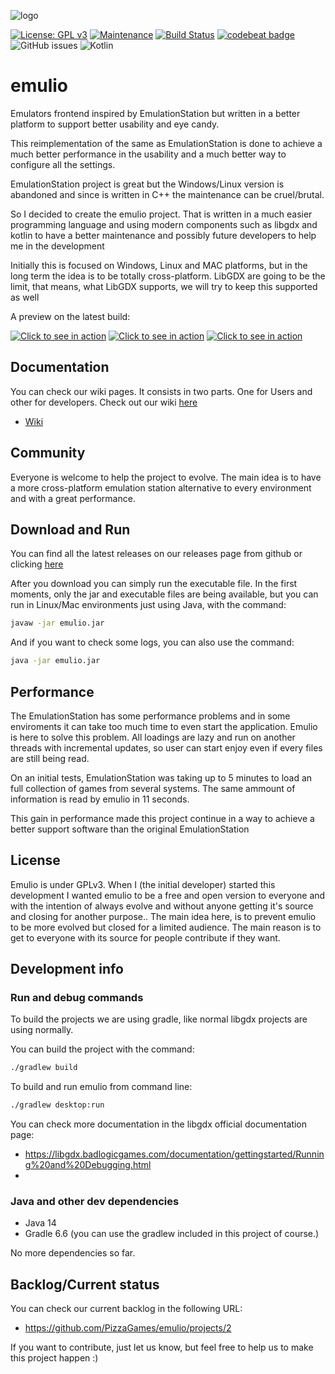 
![logo](https://i.imgur.com/wiJroeX.png)

[![License: GPL v3](https://img.shields.io/badge/License-GPL%20v3-blue.svg)](https://www.gnu.org/licenses/gpl-3.0)
[![Maintenance](https://img.shields.io/badge/Maintained%3F-yes-green.svg)](https://GitHub.com/Naereen/StrapDown.js/graphs/commit-activity)
[![Build Status](https://travis-ci.org/PizzaGames/emulio.svg?branch=master)](https://travis-ci.org/PizzaGames/emulio)
[![codebeat badge](https://codebeat.co/badges/7130fcf8-b3b3-4325-8479-188336e1d4d0)](https://codebeat.co/projects/github-com-pizzagames-emulio-master)
![GitHub issues](https://img.shields.io/github/issues/PizzaGames/emulio)
![Kotlin](https://img.shields.io/badge/language-kotlin-orange)


# emulio
Emulators frontend inspired by EmulationStation but written in a better platform to support better usability and eye candy.

This reimplementation of the same as EmulationStation is done to achieve a much better performance in the usability and a much better way to configure all the settings.

EmulationStation project is great but the Windows/Linux version is abandoned and since is written in C++ the maintenance can be cruel/brutal. 

So I decided to create the emulio project. That is written in a much easier programming language and using modern components such as libgdx and kotlin to have a better maintenance and possibly future developers to help me in the development

Initially this is focused on Windows, Linux and MAC platforms, but in the long term the idea is to be totally cross-platform. LibGDX are going to be the limit, that means, what LibGDX supports, we will try to keep this supported as well

A preview on the latest build:

[![Click to see in action](http://img.youtube.com/vi/Pxyf4JIO8aU/0.jpg)](https://www.youtube.com/watch?v=Pxyf4JIO8aU "Emulio latest snapshot")
[![Click to see in action](http://img.youtube.com/vi/jpUtXDbrYS8/0.jpg)](https://www.youtube.com/watch?v=jpUtXDbrYS8 "Emulio latest snapshot 2")
[![Click to see in action](http://img.youtube.com/vi/EqYgBcdB3Gg/0.jpg)](https://www.youtube.com/watch?v=EqYgBcdB3Gg "Emulio latest snapshot 3")


## Documentation
You can check our wiki pages. It consists in two parts. One for Users and other for developers. Check out our wiki [here](https://github.com/PizzaGames/emulio/wiki)
- [Wiki](https://github.com/PizzaGames/emulio/wiki)

## Community
Everyone is welcome to help the project to evolve. The main idea is to have a more cross-platform emulation station alternative to every environment and with a great performance.

## Download and Run

You can find all the latest releases on our releases page from github or clicking [here](https://github.com/PizzaGames/emulio/releases)

After you download you can simply run the executable file. In the first moments, only the jar and executable files are being available, but you can run in Linux/Mac environments just using Java, with the command:

```bash
javaw -jar emulio.jar
```

And if you want to check some logs, you can also use the command:

```bash
java -jar emulio.jar
```



## Performance
The EmulationStation has some performance problems and in some enviroments it can take too much time to even start the application. Emulio is here to solve this problem. All loadings are lazy and run on another threads with incremental updates, so user can start enjoy even if every files are still being read.

On an initial tests, EmulationStation was taking up to 5 minutes to load an full collection of games from several systems. The same ammount of information is read by emulio in 11 seconds.

This gain in performance made this project continue in a way to achieve a better support software than the original EmulationStation

## License 
Emulio is under GPLv3. When I (the initial developer) started this development I wanted emulio to be a free and open version to everyone and with the intention of always evolve and without anyone getting it's source and closing for another purpose.. The main idea here, is to prevent emulio to be more evolved but closed for a limited audience. The main reason is to get to everyone with its source for people contribute if they want.

## Development info

### Run and debug commands

To build the projects we are using gradle, like normal libgdx projects are using normally.

You can build the project with the command:

```bash
./gradlew build
```

To build and run emulio from command line:

```bash
./gradlew desktop:run
```



You can check more documentation in the libgdx official documentation page:

- https://libgdx.badlogicgames.com/documentation/gettingstarted/Running%20and%20Debugging.html
- 

### Java and other dev dependencies

- Java 14
- Gradle 6.6 (you can use the gradlew included in this project of course.)

No more dependencies so far. 

## Backlog/Current status

You can check our current backlog in the following URL:

- https://github.com/PizzaGames/emulio/projects/2

If you want to contribute, just let us know, but feel free to help us to make this project happen :)
